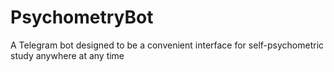 # PsychometryBot
A Telegram bot designed to be a convenient interface for self-psychometric study anywhere at any time
